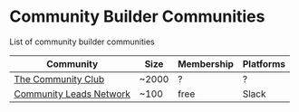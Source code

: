 # Community Builder Communities

List of community builder communities

| Community | Size | Membership | Platforms |
| --- | --- | --- | --- |
| [The Community Club](https://www.community.club/) | ~2000 | ? | ? |
| [Community Leads Network](https://communityleads.net/) | ~100 | free | Slack |
